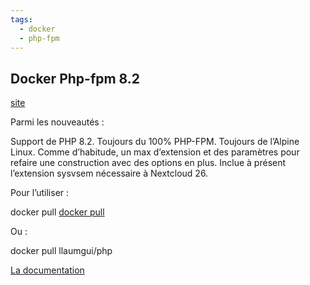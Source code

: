 ```yaml
---
tags:
  - docker
  - php-fpm
---
```


## Docker Php-fpm 8.2


[site](https://blog.kulakowski.fr/post/mise-a-disposition-de-mon-image-docker-pour-php-8-2)


Parmi les nouveautés :

Support de PHP 8.2.
Toujours du 100% PHP-FPM.
Toujours de l’Alpine Linux.
Comme d’habitude, un max d’extension et des paramètres pour refaire une construction avec des options en plus.
Inclue à présent l’extension sysvsem nécessaire à Nextcloud 26.

Pour l’utiliser :

  docker pull [docker pull](ghcr.io/llaumgui/php-fpm:latest)
  
Ou :

  docker pull llaumgui/php
  
[La documentation](https://github.com/llaumgui/docker-images-php-fpm)